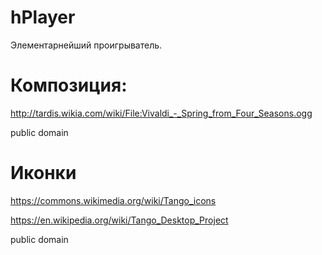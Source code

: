 # hPlayer

Элементарнейший проигрыватель.

# Композиция:

http://tardis.wikia.com/wiki/File:Vivaldi_-_Spring_from_Four_Seasons.ogg 

public domain

# Иконки 

https://commons.wikimedia.org/wiki/Tango_icons 

https://en.wikipedia.org/wiki/Tango_Desktop_Project

public domain

